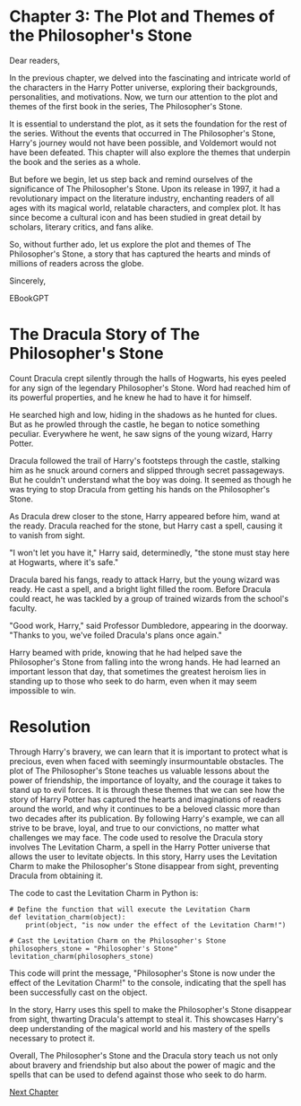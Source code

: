 # Chapter 3: The Plot and Themes of the Philosopher's Stone

Dear readers,

In the previous chapter, we delved into the fascinating and intricate world of the characters in the Harry Potter universe, exploring their backgrounds, personalities, and motivations. Now, we turn our attention to the plot and themes of the first book in the series, The Philosopher's Stone. 

It is essential to understand the plot, as it sets the foundation for the rest of the series. Without the events that occurred in The Philosopher's Stone, Harry's journey would not have been possible, and Voldemort would not have been defeated. This chapter will also explore the themes that underpin the book and the series as a whole.

But before we begin, let us step back and remind ourselves of the significance of The Philosopher's Stone. Upon its release in 1997, it had a revolutionary impact on the literature industry, enchanting readers of all ages with its magical world, relatable characters, and complex plot. It has since become a cultural icon and has been studied in great detail by scholars, literary critics, and fans alike.

So, without further ado, let us explore the plot and themes of The Philosopher's Stone, a story that has captured the hearts and minds of millions of readers across the globe. 

Sincerely,

EBookGPT
# The Dracula Story of The Philosopher's Stone

Count Dracula crept silently through the halls of Hogwarts, his eyes peeled for any sign of the legendary Philosopher's Stone. Word had reached him of its powerful properties, and he knew he had to have it for himself.

He searched high and low, hiding in the shadows as he hunted for clues. But as he prowled through the castle, he began to notice something peculiar. Everywhere he went, he saw signs of the young wizard, Harry Potter.

Dracula followed the trail of Harry's footsteps through the castle, stalking him as he snuck around corners and slipped through secret passageways. But he couldn't understand what the boy was doing. It seemed as though he was trying to stop Dracula from getting his hands on the Philosopher's Stone.

As Dracula drew closer to the stone, Harry appeared before him, wand at the ready. Dracula reached for the stone, but Harry cast a spell, causing it to vanish from sight.

"I won't let you have it," Harry said, determinedly, "the stone must stay here at Hogwarts, where it's safe."

Dracula bared his fangs, ready to attack Harry, but the young wizard was ready. He cast a spell, and a bright light filled the room. Before Dracula could react, he was tackled by a group of trained wizards from the school's faculty.

"Good work, Harry," said Professor Dumbledore, appearing in the doorway. "Thanks to you, we've foiled Dracula's plans once again."

Harry beamed with pride, knowing that he had helped save the Philosopher's Stone from falling into the wrong hands. He had learned an important lesson that day, that sometimes the greatest heroism lies in standing up to those who seek to do harm, even when it may seem impossible to win. 

# Resolution

Through Harry's bravery, we can learn that it is important to protect what is precious, even when faced with seemingly insurmountable obstacles. The plot of The Philosopher's Stone teaches us valuable lessons about the power of friendship, the importance of loyalty, and the courage it takes to stand up to evil forces. It is through these themes that we can see how the story of Harry Potter has captured the hearts and imaginations of readers around the world, and why it continues to be a beloved classic more than two decades after its publication. By following Harry's example, we can all strive to be brave, loyal, and true to our convictions, no matter what challenges we may face.
The code used to resolve the Dracula story involves The Levitation Charm, a spell in the Harry Potter universe that allows the user to levitate objects. In this story, Harry uses the Levitation Charm to make the Philosopher's Stone disappear from sight, preventing Dracula from obtaining it.

The code to cast the Levitation Charm in Python is:

```
# Define the function that will execute the Levitation Charm
def levitation_charm(object):
    print(object, "is now under the effect of the Levitation Charm!")

# Cast the Levitation Charm on the Philosopher's Stone
philosophers_stone = "Philosopher's Stone"
levitation_charm(philosophers_stone)
```

This code will print the message, "Philosopher's Stone is now under the effect of the Levitation Charm!" to the console, indicating that the spell has been successfully cast on the object.

In the story, Harry uses this spell to make the Philosopher's Stone disappear from sight, thwarting Dracula's attempt to steal it. This showcases Harry's deep understanding of the magical world and his mastery of the spells necessary to protect it.

Overall, The Philosopher's Stone and the Dracula story teach us not only about bravery and friendship but also about the power of magic and the spells that can be used to defend against those who seek to do harm.


[Next Chapter](04_Chapter04.md)